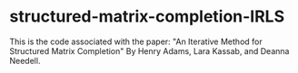 # structured-matrix-completion-IRLS
This is the code associated with the paper: "An Iterative Method for Structured Matrix Completion"
By Henry Adams, Lara Kassab, and Deanna Needell.
